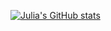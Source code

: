 [![Julia's GitHub stats](https://github-readme-stats.vercel.app/api?username=julianikulski&hide=prs&count_private=true&show_icons=true&theme=radical)](https://github.com/julianikulski/github-readme-stats)
